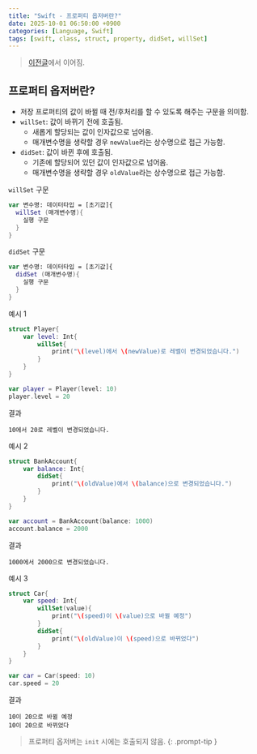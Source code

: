 ```yaml
---
title: "Swift - 프로퍼티 옵저버란?"
date: 2025-10-01 06:50:00 +0900
categories: [Language, Swift]
tags: [swift, class, struct, property, didSet, willSet]
---
```


> [이전글](https://myrrhex06.github.io/posts/calculatorproperties/)에서 이어짐.

## **프로퍼티 옵저버란?**
- 저장 프로퍼티의 값이 바뀔 때 전/후처리를 할 수 있도록 해주는 구문을 의미함.
- `willSet`: 값이 바뀌기 전에 호출됨.
  - 새롭게 할당되는 값이 인자값으로 넘어옴.
  - 매개변수명을 생략할 경우 `newValue`라는 상수명으로 접근 가능함.
- `didSet`: 값이 바뀐 후에 호출됨.
  - 기존에 할당되어 있던 값이 인자값으로 넘어옴.
  - 매개변수명을 생략할 경우 `oldValue`라는 상수명으로 접근 가능함.

`willSet` 구문
```swift
var 변수명: 데이터타입 = [초기값]{
  willSet (매개변수명){
    실행 구문
  }
}
```

`didSet` 구문
```swift
var 변수명: 데이터타입 = [초기값]{
  didSet (매개변수명){
    실행 구문
  }
}
```

예시 1
```swift
struct Player{
    var level: Int{
        willSet{
            print("\(level)에서 \(newValue)로 레벨이 변경되었습니다.")
        }
    }
}

var player = Player(level: 10)
player.level = 20
```

결과
```
10에서 20로 레벨이 변경되었습니다.
```

예시 2
```swift
struct BankAccount{
    var balance: Int{
        didSet{
            print("\(oldValue)에서 \(balance)으로 변경되었습니다.")
        }
    }
}

var account = BankAccount(balance: 1000)
account.balance = 2000
```

결과
```
1000에서 2000으로 변경되었습니다.
```

예시 3
```swift
struct Car{
    var speed: Int{
        willSet(value){
            print("\(speed)이 \(value)으로 바뀔 예정")
        }
        didSet{
            print("\(oldValue)이 \(speed)으로 바뀌었다")
        }
    }
}

var car = Car(speed: 10)
car.speed = 20
```

결과
```
10이 20으로 바뀔 예정
10이 20으로 바뀌었다
```

> 프로퍼티 옵저버는 `init` 시에는 호출되지 않음.
{: .prompt-tip }